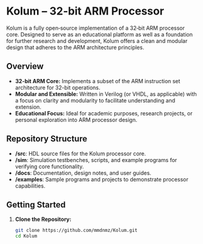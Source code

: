 # Kolum – 32-bit ARM Processor

Kolum is a fully open‑source implementation of a 32‑bit ARM processor core. Designed to serve as an educational platform as well as a foundation for further research and development, Kolum offers a clean and modular design that adheres to the ARM architecture principles.

## Overview

- **32-bit ARM Core:** Implements a subset of the ARM instruction set architecture for 32-bit operations.
- **Modular and Extensible:** Written in Verilog (or VHDL, as applicable) with a focus on clarity and modularity to facilitate understanding and extension.
- **Educational Focus:** Ideal for academic purposes, research projects, or personal exploration into ARM processor design.

## Repository Structure

- **/src**: HDL source files for the Kolum processor core.
- **/sim**: Simulation testbenches, scripts, and example programs for verifying core functionality.
- **/docs**: Documentation, design notes, and user guides.
- **/examples**: Sample programs and projects to demonstrate processor capabilities.

## Getting Started

1. **Clone the Repository:**
   ```bash
   git clone https://github.com/mmdnmz/Kolum.git
   cd Kolum
